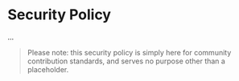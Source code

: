 # Security Policy
...
> Please note: this security policy is simply here for community contribution standards, and serves no purpose other than a placeholder.
